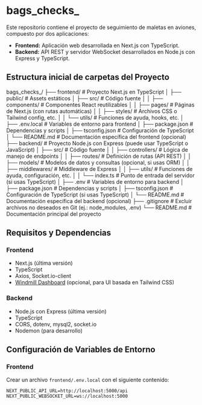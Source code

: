 # bags_checks_

Este repositorio contiene el proyecto de seguimiento de maletas en aviones, compuesto por dos aplicaciones:
- **Frontend:** Aplicación web desarrollada en Next.js con TypeScript.
- **Backend:** API REST y servidor WebSocket desarrollados en Node.js con Express y TypeScript.

## Estructura inicial de carpetas del Proyecto
bags_checks_/
├── frontend/                    # Proyecto Next.js en TypeScript
│   ├── public/                  # Assets estáticos
│   ├── src/                     # Código fuente
│   │   ├── components/          # Componentes React reutilizables
│   │   ├── pages/               # Páginas de Next.js (con rutas automáticas)
│   │   ├── styles/              # Archivos CSS o Tailwind config, etc.
│   │   └── utils/               # Funciones de ayuda, hooks, etc.
│   ├── .env.local               # Variables de entorno para frontend
│   ├── package.json             # Dependencias y scripts
│   ├── tsconfig.json            # Configuración de TypeScript
│   └── README.md                # Documentación específica del frontend (opcional)
├── backend/                     # Proyecto Node.js con Express (puede usar TypeScript o JavaScript)
│   ├── src/                     # Código fuente
│   │   ├── controllers/         # Lógica de manejo de endpoints
│   │   ├── routes/              # Definición de rutas (API REST)
│   │   ├── models/              # Modelos de datos y consultas (opcional, si usas ORM)
│   │   ├── middlewares/         # Middleware de Express
│   │   ├── utils/               # Funciones de ayuda, configuración, etc.
│   │   └── index.ts             # Punto de entrada del servidor (si usas TypeScript)
│   ├── .env                     # Variables de entorno para backend
│   ├── package.json             # Dependencias y scripts
│   ├── tsconfig.json            # Configuración de TypeScript (si usas TypeScript)
│   └── README.md                # Documentación específica del backend (opcional)
├── .gitignore                   # Excluir archivos no deseados en Git (ej.: node_modules, .env)
└── README.md                    # Documentación principal del proyecto


## Requisitos y Dependencias

### Frontend
- Next.js (última versión)
- TypeScript
- Axios, Socket.io-client
- [Windmill Dashboard](https://github.com/estevanmaito/windmill-dashboard) (opcional, para UI basada en Tailwind CSS)

### Backend
- Node.js con Express (última versión)
- TypeScript
- CORS, dotenv, mysql2, socket.io
- Nodemon (para desarrollo)

## Configuración de Variables de Entorno

### Frontend
Crear un archivo `frontend/.env.local` con el siguiente contenido:
```env
NEXT_PUBLIC_API_URL=http://localhost:5000/api
NEXT_PUBLIC_WEBSOCKET_URL=ws://localhost:5000

